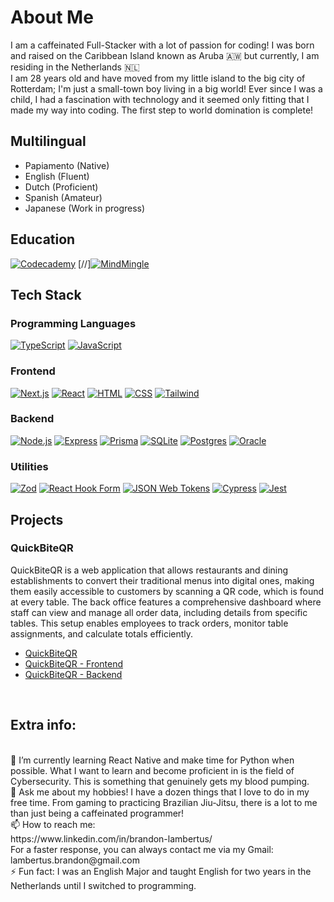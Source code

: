 # About Me

I am a caffeinated Full-Stacker with a lot of passion for coding! I was born and raised on the Caribbean Island known as Aruba 🇦🇼 but currently, I am residing in the Netherlands 🇳🇱<br>
I am 28 years old and have moved from my little island to the big city of Rotterdam; I'm just a small-town boy living in a big world! Ever since I was a child, I had a fascination with technology and it seemed only fitting that I made my way into coding. The first step to world domination is complete!
<br>

## Multilingual
- Papiamento (Native)
- English (Fluent)
- Dutch (Proficient)
- Spanish (Amateur)
- Japanese (Work in progress)

## Education
[![Codecademy](https://img.shields.io/badge/Codecademy-%2321759B.svg?logo=codecademy&logoColor=white)](https://www.codecademy.com/)
[//][![MindMingle](https://img.shields.io/badge/MindMingle-%2321759B.svg?logo=codecademy&logoColor=white)](https://www.mindmingle.nl/)

## Tech Stack 
### Programming Languages
[![TypeScript](https://img.shields.io/badge/TypeScript-007ACC?style=for-the-badge&logo=typescript&logoColor=white)](https://www.typescriptlang.org/)
[![JavaScript](https://img.shields.io/badge/JavaScript-F7DF1C?style=for-the-badge&logo=javascript&logoColor=black)](https://developer.mozilla.org/en-US/docs/Web/JavaScript)

### Frontend
[![Next.js](https://img.shields.io/badge/Next.js-000000?style=for-the-badge&logo=nextdotjs&logoColor=white)](https://nextjs.org/)
[![React](https://img.shields.io/badge/React-61DAFB?style=for-the-badge&logo=react&logoColor=black)](https://reactjs.org/)
[![HTML](https://img.shields.io/badge/HTML-E34F26?style=for-the-badge&logo=html5&logoColor=white)](https://developer.mozilla.org/en-US/docs/Web/HTML)
[![CSS](https://img.shields.io/badge/CSS-1572B6?style=for-the-badge&logo=css3&logoColor=white)](https://developer.mozilla.org/en-US/docs/Web/CSS)
[![Tailwind](https://img.shields.io/badge/Tailwind%20CSS-38B2AC?style=for-the-badge&logo=tailwind-css&logoColor=white)](https://tailwindcss.com/)

### Backend
[![Node.js](https://img.shields.io/badge/Node.js-339933?style=for-the-badge&logo=node.js&logoColor=white)](https://nodejs.org/)
[![Express](https://img.shields.io/badge/Express.js-000000?style=for-the-badge&logo=express&logoColor=white)](https://expressjs.com/)
[![Prisma](https://img.shields.io/badge/Prisma-2D3748?style=for-the-badge&logo=prisma&logoColor=white)](https://www.prisma.io/)
[![SQLite](https://img.shields.io/badge/SQLite-003B57?style=for-the-badge&logo=sqlite&logoColor=white)](https://www.sqlite.org/index.html)
[![Postgres](https://img.shields.io/badge/Postgres-%23316192.svg?logo=postgresql&logoColor=white)](https://www.postgresql.org/)
[![Oracle](https://custom-icon-badges.demolab.com/badge/Oracle-F80000?logo=oracle&logoColor=fff)](https://docs.oracle.com/database/121/SQLRF/preface.htm#SQLRF50918)

### Utilities
[![Zod](https://img.shields.io/badge/Zod-2D3748?style=for-the-badge&logo=zod&logoColor=white)](https://zod.dev/)
[![React Hook Form](https://img.shields.io/badge/React_Hook_Form-EC8D6F?style=for-the-badge&logo=reacthookform&logoColor=white)](https://react-hook-form.com/)
[![JSON Web Tokens](https://img.shields.io/badge/JSON_Web_Tokens-000000?style=for-the-badge&logo=json&logoColor=white)](https://jwt.io/)
[![Cypress](https://img.shields.io/badge/Cypress-17202C?style=for-the-badge&logo=cypress&logoColor=white)](https://www.cypress.io/)
[![Jest](https://img.shields.io/badge/Jest-C21325?style=for-the-badge&logo=jest&logoColor=white)](https://jestjs.io/)

## Projects
### QuickBiteQR <br>
QuickBiteQR is a web application that allows restaurants and dining establishments to convert their traditional menus into digital ones, making them easily accessible to customers by scanning a QR code, which is found at every table. The back office features a comprehensive dashboard where staff can view and manage all order data, including details from specific tables. This setup enables employees to track orders, monitor table assignments, and calculate totals efficiently.
- [QuickBiteQR](https://quick-bite-qr.vercel.app/)
- [QuickBiteQR - Frontend](https://github.com/Lambertus7/QuickBiteQR-Frontend)
- [QuickBiteQR - Backend](https://github.com/Lambertus7/QuickBiteQR-BackEnd)
<br>

## Extra info:
<br>
🌱 I’m currently learning React Native and make time for Python when possible. What I want to learn and become proficient in is the field of Cybersecurity. This is something that genuinely gets my blood pumping. 
<br>
💬 Ask me about my hobbies! I have a dozen things that I love to do in my free time. From gaming to practicing Brazilian Jiu-Jitsu, there is a lot to me than just being a caffeinated programmer!
<br>
📫 How to reach me:
<br>
https://www.linkedin.com/in/brandon-lambertus/
<br>
For a faster response, you can always contact me via my Gmail: lambertus.brandon@gmail.com
<br>
⚡ Fun fact: I was an English Major and taught English for two years in the Netherlands until I switched to programming.
